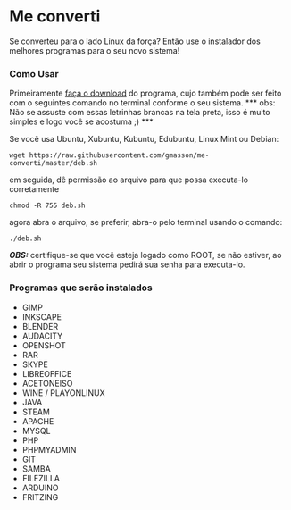 # Me converti
Se converteu para o lado Linux da força? 
Então use o instalador dos melhores programas para o seu novo sistema!

### Como Usar
Primeiramente [faça o download](https://github.com/gmasson/me-converti/zipball/master) do programa, cujo também pode ser feito com o seguintes comando no terminal conforme o seu sistema.
*** obs: Não se assuste com essas letrinhas brancas na tela preta, isso é muito simples e logo você se acostuma ;) *** 

Se você usa Ubuntu, Xubuntu, Kubuntu, Edubuntu, Linux Mint ou Debian:

    wget https://raw.githubusercontent.com/gmasson/me-converti/master/deb.sh

em seguida, dê permissão ao arquivo para que possa executa-lo corretamente

    chmod -R 755 deb.sh

agora abra o arquivo, se preferir, abra-o pelo terminal usando o comando:

    ./deb.sh

***OBS:*** certifique-se que você esteja logado como ROOT, se não estiver, ao abrir o programa seu sistema pedirá sua senha para executa-lo.


### Programas que serão instalados

* GIMP
* INKSCAPE
* BLENDER
* AUDACITY
* OPENSHOT
* RAR
* SKYPE
* LIBREOFFICE
* ACETONEISO
* WINE / PLAYONLINUX
* JAVA
* STEAM
* APACHE
* MYSQL
* PHP
* PHPMYADMIN
* GIT
* SAMBA
* FILEZILLA
* ARDUINO
* FRITZING
